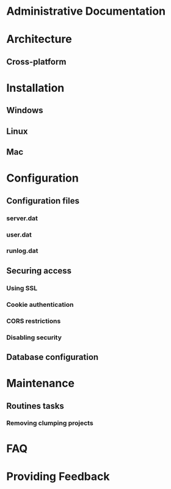 # Administrative Documentation
# Architecture
## Cross-platform
##
# Installation
## Windows
## Linux
## Mac
# Configuration
## Configuration files
### server.dat
### user.dat
### runlog.dat
## Securing access
### Using SSL
### Cookie authentication
### CORS restrictions
### Disabling security
## Database configuration
# Maintenance
## Routines tasks
### Removing clumping projects
# FAQ
# Providing Feedback
